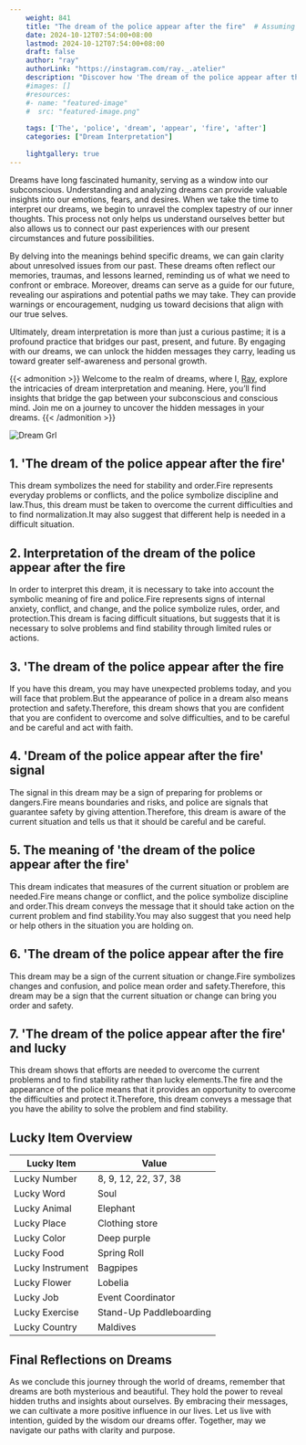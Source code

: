 ```yaml
---
    weight: 841
    title: "The dream of the police appear after the fire"  # Assuming 'title' column exists
    date: 2024-10-12T07:54:00+08:00
    lastmod: 2024-10-12T07:54:00+08:00
    draft: false
    author: "ray"
    authorLink: "https://instagram.com/ray._.atelier"
    description: "Discover how 'The dream of the police appear after the fire' can interpret your future and uncover its significant meanings in your life."
    #images: []
    #resources:
    #- name: "featured-image"
    #  src: "featured-image.png"
    
    tags: ['The', 'police', 'dream', 'appear', 'fire', 'after']
    categories: ["Dream Interpretation"]
    
    lightgallery: true
---
```

    
Dreams have long fascinated humanity, serving as a window into our subconscious. Understanding and analyzing dreams can provide valuable insights into our emotions, fears, and desires. When we take the time to interpret our dreams, we begin to unravel the complex tapestry of our inner thoughts. This process not only helps us understand ourselves better but also allows us to connect our past experiences with our present circumstances and future possibilities.

By delving into the meanings behind specific dreams, we can gain clarity about unresolved issues from our past. These dreams often reflect our memories, traumas, and lessons learned, reminding us of what we need to confront or embrace. Moreover, dreams can serve as a guide for our future, revealing our aspirations and potential paths we may take. They can provide warnings or encouragement, nudging us toward decisions that align with our true selves.

Ultimately, dream interpretation is more than just a curious pastime; it is a profound practice that bridges our past, present, and future. By engaging with our dreams, we can unlock the hidden messages they carry, leading us toward greater self-awareness and personal growth.

{{< admonition >}}
Welcome to the realm of dreams, where I, [Ray](https://instagram.com/ray._.atelier), explore the intricacies of dream interpretation and meaning. Here, you’ll find insights that bridge the gap between your subconscious and conscious mind. Join me on a journey to uncover the hidden messages in your dreams.
{{< /admonition >}}

![Dream Grl](https://cdn.pixabay.com/photo/2017/11/02/03/35/gothic-2910057_1280.jpg "Dream Grl")

## 1. 'The dream of the police appear after the fire'
This dream symbolizes the need for stability and order.Fire represents everyday problems or conflicts, and the police symbolize discipline and law.Thus, this dream must be taken to overcome the current difficulties and to find normalization.It may also suggest that different help is needed in a difficult situation.

## 2. Interpretation of the dream of the police appear after the fire
In order to interpret this dream, it is necessary to take into account the symbolic meaning of fire and police.Fire represents signs of internal anxiety, conflict, and change, and the police symbolize rules, order, and protection.This dream is facing difficult situations, but suggests that it is necessary to solve problems and find stability through limited rules or actions.

## 3. 'The dream of the police appear after the fire
If you have this dream, you may have unexpected problems today, and you will face that problem.But the appearance of police in a dream also means protection and safety.Therefore, this dream shows that you are confident that you are confident to overcome and solve difficulties, and to be careful and be careful and act with faith.

## 4. 'Dream of the police appear after the fire' signal
The signal in this dream may be a sign of preparing for problems or dangers.Fire means boundaries and risks, and police are signals that guarantee safety by giving attention.Therefore, this dream is aware of the current situation and tells us that it should be careful and be careful.

## 5. The meaning of 'the dream of the police appear after the fire'
This dream indicates that measures of the current situation or problem are needed.Fire means change or conflict, and the police symbolize discipline and order.This dream conveys the message that it should take action on the current problem and find stability.You may also suggest that you need help or help others in the situation you are holding on.

## 6. 'The dream of the police appear after the fire
This dream may be a sign of the current situation or change.Fire symbolizes changes and confusion, and police mean order and safety.Therefore, this dream may be a sign that the current situation or change can bring you order and safety.

## 7. 'The dream of the police appear after the fire' and lucky
This dream shows that efforts are needed to overcome the current problems and to find stability rather than lucky elements.The fire and the appearance of the police means that it provides an opportunity to overcome the difficulties and protect it.Therefore, this dream conveys a message that you have the ability to solve the problem and find stability.

## Lucky Item Overview
| Lucky Item          | Value              |
|---------------|--------------------|
| Lucky Number        | 8, 9, 12, 22, 37, 38  |
| Lucky Word          | Soul |
| Lucky Animal        | Elephant |
| Lucky Place         | Clothing store     |
| Lucky Color         | Deep purple     |
| Lucky Food          | Spring Roll      |
| Lucky Instrument    | Bagpipes |
| Lucky Flower        | Lobelia    |
| Lucky Job           | Event Coordinator       |
| Lucky Exercise      | Stand-Up Paddleboarding  |
| Lucky Country       | Maldives    |


##  Final Reflections on Dreams

As we conclude this journey through the world of dreams, remember that dreams are both mysterious and beautiful. They hold the power to reveal hidden truths and insights about ourselves. By embracing their messages, we can cultivate a more positive influence in our lives. Let us live with intention, guided by the wisdom our dreams offer. Together, may we navigate our paths with clarity and purpose.
